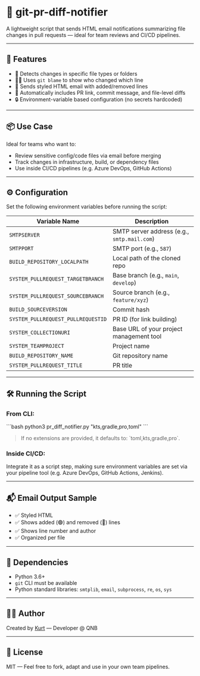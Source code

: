 # 📨 git-pr-diff-notifier

A lightweight script that sends HTML email notifications summarizing file changes in pull requests — ideal for team reviews and CI/CD pipelines.

---

## 🚀 Features

- 📂 Detects changes in specific file types or folders
- 🧑‍💻 Uses `git blame` to show who changed which line
- 📧 Sends styled HTML email with added/removed lines
- 🔗 Automatically includes PR link, commit message, and file-level diffs
- 🔒 Environment-variable based configuration (no secrets hardcoded)

---

## 📦 Use Case

Ideal for teams who want to:

- Review sensitive config/code files via email before merging
- Track changes in infrastructure, build, or dependency files
- Use inside CI/CD pipelines (e.g. Azure DevOps, GitHub Actions)

---

## ⚙️ Configuration

Set the following environment variables before running the script:

| Variable Name              | Description                                |
|---------------------------|--------------------------------------------|
| `SMTPSERVER`              | SMTP server address (e.g., `smtp.mail.com`)|
| `SMTPPORT`                | SMTP port (e.g., `587`)                     |
| `BUILD_REPOSITORY_LOCALPATH` | Local path of the cloned repo             |
| `SYSTEM_PULLREQUEST_TARGETBRANCH` | Base branch (e.g., `main`, `develop`)|
| `SYSTEM_PULLREQUEST_SOURCEBRANCH` | Source branch (e.g., `feature/xyz`) |
| `BUILD_SOURCEVERSION`     | Commit hash                                |
| `SYSTEM_PULLREQUEST_PULLREQUESTID` | PR ID (for link building)         |
| `SYSTEM_COLLECTIONURI`    | Base URL of your project management tool   |
| `SYSTEM_TEAMPROJECT`      | Project name                               |
| `BUILD_REPOSITORY_NAME`   | Git repository name                        |
| `SYSTEM_PULLREQUEST_TITLE`| PR title                                   |

---

## 🛠️ Running the Script

### From CLI:

\`\`\`bash
python3 pr_diff_notifier.py "kts,gradle,pro,toml"
\`\`\`

> If no extensions are provided, it defaults to: \`toml,kts,gradle,pro\`.

### Inside CI/CD:

Integrate it as a script step, making sure environment variables are set via your pipeline tool (e.g. Azure DevOps, GitHub Actions, Jenkins).

---

## 📬 Email Output Sample

- ✅ Styled HTML  
- ✅ Shows added (🟢) and removed (🔴) lines  
- ✅ Shows line number and author  
- ✅ Organized per file

---

## 🧪 Dependencies

- Python 3.6+  
- `git` CLI must be available  
- Python standard libraries: `smtplib`, `email`, `subprocess`, `re`, `os`, `sys`

---

## 👨‍💻 Author

Created by [Kurt](https://github.com/your-username) — Developer @ QNB

---

## 📄 License

MIT — Feel free to fork, adapt and use in your own team pipelines.
